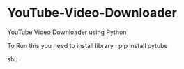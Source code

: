 # YouTube-Video-Downloader
YouTube Video Downloader using Python

To Run this you need to install library : 
pip install pytube


shu
